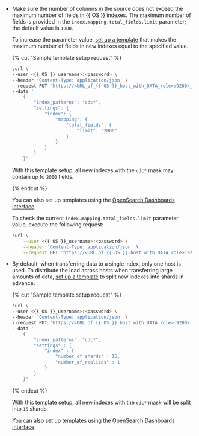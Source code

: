 * Make sure the number of columns in the source does not exceed the maximum number of fields in {{ OS }} indexes. The maximum number of fields is provided in the `index.mapping.total_fields.limit` parameter; the default value is `1000`.

   To increase the parameter value, [set up a template](https://opensearch.org/docs/latest/im-plugin/index-templates/) that makes the maximum number of fields in new indexes equal to the specified value.

   {% cut "Sample template setup request" %}

   ```bash
   curl \
   --user <{{ OS }}_username>:<password> \
   --header 'Content-Type: application/json' \
   --request PUT "https://<URL_of_{{ OS }}_host_with_DATA_role>:9200/_template/index_defaults" \
   --data '
       {
           "index_patterns": "cdc*",
           "settings": {
               "index": {
                   "mapping": {
                       "total_fields": {
                           "limit": "2000"
                       }
                   }
               }
           }
       }'
   ```

   With this template setup, all new indexes with the `cdc*` mask may contain up to `2000` fields.

   {% endcut %}

   You can also set up templates using the [OpenSearch Dashboards interface](https://opensearch.org/docs/latest/dashboards/im-dashboards/component-templates/).

   To check the current `index.mapping.total_fields.limit` parameter value, execute the following request:

   ```bash
   curl \
       --user <{{ OS }}_username>:<password> \
       --header 'Content-Type: application/json' \
       --request GET 'https://<URL_of_{{ OS }}_host_with_DATA_role>:9200/<index name>/_settings/*total_fields.limit?include_defaults=true'
   ```

* By default, when transferring data to a single index, only one host is used. To distribute the load across hosts when transferring large amounts of data, [set up a template](https://opensearch.org/docs/latest/im-plugin/index-templates/) to split new indexes into shards in advance.

   {% cut "Sample template setup request" %}

   ```bash
   curl \
   --user <{{ OS }}_username>:<password> \
   --header 'Content-Type: application/json' \
   --request PUT 'https://<URL_of_{{ OS }}_host_with_DATA_role>:9200/_template/index_defaults' \
   --data '
       {
           "index_patterns": "cdc*",
           "settings" : {
               "index" : {
                   "number_of_shards" : 15,
                   "number_of_replicas" : 1
               }
           }
       }'
   ```

   {% endcut %}

   With this template setup, all new indexes with the `cdc*` mask will be split into `15` shards.

   You can also set up templates using the [OpenSearch Dashboards interface](https://opensearch.org/docs/latest/dashboards/im-dashboards/component-templates/).
